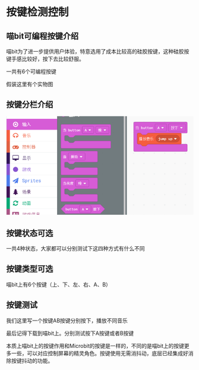 # 按键检测控制

## 喵bit可编程按键介绍

喵bit为了进一步提供用户体验，特意选用了成本比较高的硅胶按键，这种硅胶按键手感比较好，按下去比较舒服。

一共有6个可编程按键

假装这里有个实物图

## 按键分栏介绍


![](./image/c04_01.png)

## 按键状态可选

一共4种状态，大家都可以分别测试下这四种方式有什么不同

## 按键类型可选

喵bit上有6个按键（上、下、左、右、A、B）

## 按键测试

我们这里写一个按键AB按键分别按下，播放不同音乐

最后记得下载到喵bit上。分别测试按下A按键或者B按键


本质上喵bit上的按键作用和Microbit的按键是一样的，不同的是喵bit上的按键更多一些，可以对应控制屏幕的精灵角色。按键使用无需消抖动，底层已经集成好消除按键抖动的功能。
